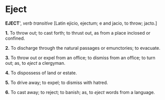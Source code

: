 # Eject

**EJECT**', _verb transitive_ \[Latin ejicio, ejectum; e and jacio, to throw; jacto.\]

**1.** To throw out; to cast forth; to thrust out, as from a place inclosed or confined.

**2.** To discharge through the natural passages or emunctories; to evacuate.

**3.** To throw out or expel from an office; to dismiss from an office; to turn out; as, to _eject_ a clergyman.

**4.** To dispossess of land or estate.

**5.** To drive away; to expel; to dismiss with hatred.

**6.** To cast away; to reject; to banish; as, to _eject_ words from a language.
